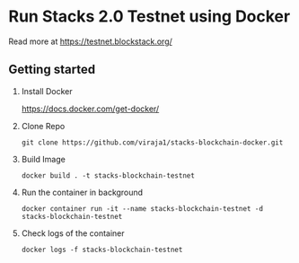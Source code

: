 # Run Stacks 2.0 Testnet using Docker
Read more at https://testnet.blockstack.org/

## Getting started

1) Install Docker

   https://docs.docker.com/get-docker/
   
2) Clone Repo
   
   ```
   git clone https://github.com/viraja1/stacks-blockchain-docker.git
   ```
   
3) Build Image

   ```
   docker build . -t stacks-blockchain-testnet
   ```
   
4) Run the container in background

   ```
   docker container run -it --name stacks-blockchain-testnet -d stacks-blockchain-testnet
   ```   
   
5) Check logs of the container

   ```
   docker logs -f stacks-blockchain-testnet
   ```
